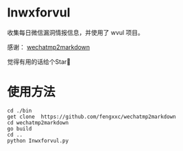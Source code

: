 # Inwxforvul

收集每日微信漏洞情报信息，并使用了 wvul 项目。

感谢：
[wechatmp2markdown](https://github.com/fengxxc/wechatmp2markdown)

觉得有用的话给个Star🌟

# 使用方法
```
cd ./bin
get clone  https://github.com/fengxxc/wechatmp2markdown 
cd wechatmp2markdown 
go build 
cd ..
python Inwxforvul.py
```
